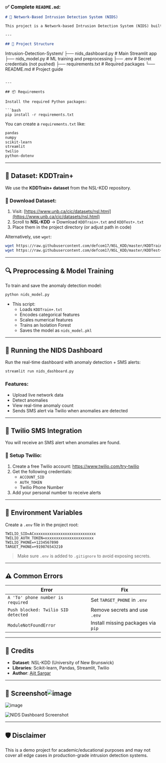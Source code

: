 

### ✅ Complete `README.md`:

```markdown
# 🚨 Network-Based Intrusion Detection System (NIDS)

This project is a Network-based Intrusion Detection System (NIDS) built using Python and anomaly detection techniques. It uses the KDDTrain+ dataset to detect suspicious or anomalous network activities and sends SMS alerts via Twilio when anomalies are found. The system also includes a Streamlit dashboard for real-time monitoring.

---

## 📁 Project Structure

```
Intrusion-Detection-System/
├── nids_dashboard.py          # Main Streamlit app
├── nids_model.py              # ML training and preprocessing
├── .env                       # Secret credentials (not pushed)
├── requirements.txt           # Required packages
└── README.md                  # Project guide
```

---

## 📦 Requirements

Install the required Python packages:

```bash
pip install -r requirements.txt
```

You can create a `requirements.txt` like:

```txt
pandas
numpy
scikit-learn
streamlit
twilio
python-dotenv
```

---

## 🧠 Dataset: KDDTrain+

We use the **KDDTrain+ dataset** from the NSL-KDD repository.

### 🔗 Download Dataset:

1. Visit: [https://www.unb.ca/cic/datasets/nsl.html](https://www.unb.ca/cic/datasets/nsl.html)
2. Scroll to **NSL-KDD** → Download `KDDTrain+.txt` and `KDDTest+.txt`
3. Place them in the project directory (or adjust path in code)

Alternatively, use `wget`:

```bash
wget https://raw.githubusercontent.com/defcom17/NSL_KDD/master/KDDTrain+.txt
wget https://raw.githubusercontent.com/defcom17/NSL_KDD/master/KDDTest+.txt
```

---

## 🔍 Preprocessing & Model Training

To train and save the anomaly detection model:

```bash
python nids_model.py
```

- This script:
  - Loads `KDDTrain+.txt`
  - Encodes categorical features
  - Scales numerical features
  - Trains an Isolation Forest
  - Saves the model as `nids_model.pkl`

---

## 🧪 Running the NIDS Dashboard

Run the real-time dashboard with anomaly detection + SMS alerts:

```bash
streamlit run nids_dashboard.py
```

### Features:
- Upload live network data
- Detect anomalies
- View real-time anomaly count
- Sends SMS alert via Twilio when anomalies are detected

---

## 📲 Twilio SMS Integration

You will receive an SMS alert when anomalies are found.

### 🔧 Setup Twilio:

1. Create a free Twilio account: https://www.twilio.com/try-twilio
2. Get the following credentials:
   - `ACCOUNT_SID`
   - `AUTH_TOKEN`
   - Twilio Phone Number
3. Add your personal number to receive alerts

---

## 🔐 Environment Variables

Create a `.env` file in the project root:

```env
TWILIO_SID=ACxxxxxxxxxxxxxxxxxxxxxxxxxxxx
TWILIO_AUTH_TOKEN=xxxxxxxxxxxxxxxxxxxxxx
TWILIO_PHONE=+1234567890
TARGET_PHONE=+919876543210
```

> Make sure `.env` is added to `.gitignore` to avoid exposing secrets.

---

## ⚠️ Common Errors

| Error | Fix |
|------|-----|
| `A 'To' phone number is required` | Set `TARGET_PHONE` in `.env` |
| `Push blocked: Twilio SID detected` | Remove secrets and use `.env` |
| `ModuleNotFoundError` | Install missing packages via `pip` |

---

## 🙌 Credits

- **Dataset**: NSL-KDD (University of New Brunswick)
- **Libraries**: Scikit-learn, Pandas, Streamlit, Twilio
- **Author**: [Ajit Sargar](https://github.com/aj27sargar)

---

## 📸 Screenshot![image](https://github.com/user-attachments/assets/b718ec68-7c87-4ddd-a593-32425dcd579e)
![image](https://github.com/user-attachments/assets/cdcadeaf-459d-472a-92c6-90697f945f2d)


![NIDS Dashboard Screenshot](screenshot.png)

---

## 🛡️ Disclaimer

This is a demo project for academic/educational purposes and may not cover all edge cases in production-grade intrusion detection systems.

```
